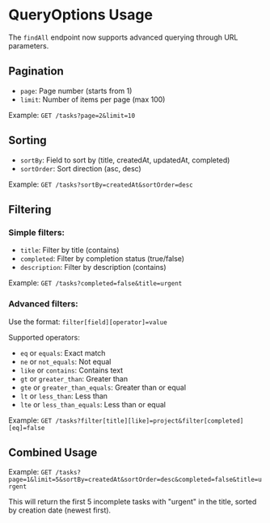 # QueryOptions Usage

The `findAll` endpoint now supports advanced querying through URL parameters.

## Pagination

- `page`: Page number (starts from 1)
- `limit`: Number of items per page (max 100)

Example: `GET /tasks?page=2&limit=10`

## Sorting

- `sortBy`: Field to sort by (title, createdAt, updatedAt, completed)
- `sortOrder`: Sort direction (asc, desc)

Example: `GET /tasks?sortBy=createdAt&sortOrder=desc`

## Filtering

### Simple filters:

- `title`: Filter by title (contains)
- `completed`: Filter by completion status (true/false)
- `description`: Filter by description (contains)

Example: `GET /tasks?completed=false&title=urgent`

### Advanced filters:

Use the format: `filter[field][operator]=value`

Supported operators:

- `eq` or `equals`: Exact match
- `ne` or `not_equals`: Not equal
- `like` or `contains`: Contains text
- `gt` or `greater_than`: Greater than
- `gte` or `greater_than_equals`: Greater than or equal
- `lt` or `less_than`: Less than
- `lte` or `less_than_equals`: Less than or equal

Example: `GET /tasks?filter[title][like]=project&filter[completed][eq]=false`

## Combined Usage

Example: `GET /tasks?page=1&limit=5&sortBy=createdAt&sortOrder=desc&completed=false&title=urgent`

This will return the first 5 incomplete tasks with "urgent" in the title, sorted by creation date (newest first).
